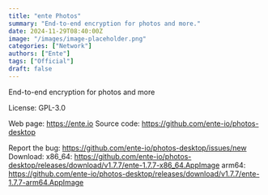 ```yaml
---
title: "ente Photos"
summary: "End-to-end encryption for photos and more."
date: 2024-11-29T08:40:00Z
image: "/images/image-placeholder.png"
categories: ["Network"]
authors: ["Ente"]
tags: ["Official"]
draft: false
---
```


End-to-end encryption for photos and more

License: GPL-3.0

Web page: <https://ente.io>
Source code: <https://github.com/ente-io/photos-desktop>

Report the bug: <https://github.com/ente-io/photos-desktop/issues/new>
Download:   x86_64: <https://github.com/ente-io/photos-desktop/releases/download/v1.7.7/ente-1.7.7-x86_64.AppImage>
            arm64: <https://github.com/ente-io/photos-desktop/releases/download/v1.7.7/ente-1.7.7-arm64.AppImage>

